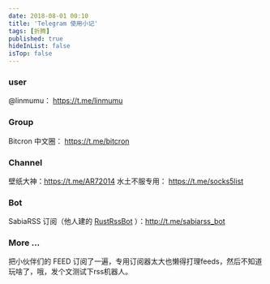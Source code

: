 ```yaml
---
date: 2018-08-01 00:10
title: 'Telegram 使用小记'
tags: [折腾]
published: true
hideInList: false
isTop: false
---
```


### user
@linmumu： <https://t.me/linmumu>

### Group
Bitcron 中文圈： <https://t.me/bitcron>

<!--more-->
### Channel
壁纸大神：<https://t.me/AR72014>
水土不服专用： <https://t.me/socks5list>

### Bot
SabiaRSS 订阅（他人建的 [RustRssBot](https://github.com/iovxw/rssbot) ）：<http://t.me/sabiarss_bot>

### More …
把小伙伴们的 FEED 订阅了一遍，专用订阅器太大也懒得打理feeds，然后不知道玩啥了，哦，发个文测试下rss机器人。